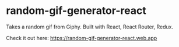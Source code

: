 # random-gif-generator-react
Takes a random gif from Giphy. 
Built with React, React Router, Redux.

Check it out here: https://random-gif-generator-react.web.app
